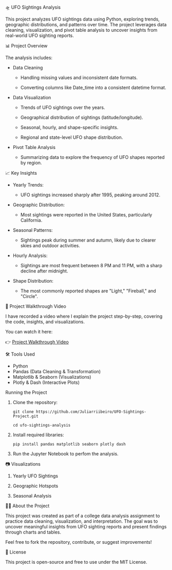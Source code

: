 🛸 UFO Sightings Analysis

This project analyzes UFO sightings data using Python, exploring trends, geographic distributions, and patterns over time. The project leverages data cleaning, visualization, and pivot table analysis to uncover insights from real-world UFO sighting reports.

📊 Project Overview


The analysis includes:

- Data Cleaning
  
  - Handling missing values and inconsistent date formats.

  - Converting columns like Date_time into a consistent datetime format.

- Data Visualization
  
  - Trends of UFO sightings over the years.

  - Geographical distribution of sightings (latitude/longitude).

  - Seasonal, hourly, and shape-specific insights.

  - Regional and state-level UFO shape distribution.

- Pivot Table Analysis
  
  - Summarizing data to explore the frequency of UFO shapes reported by region.

📈 Key Insights


- Yearly Trends:
  
  - UFO sightings increased sharply after 1995, peaking around 2012.

- Geographic Distribution:
  
  - Most sightings were reported in the United States, particularly California.

- Seasonal Patterns:
  
  - Sightings peak during summer and autumn, likely due to clearer skies and outdoor activities.

- Hourly Analysis:
  
  - Sightings are most frequent between 8 PM and 11 PM, with a sharp decline after midnight.

- Shape Distribution:
  
  - The most commonly reported shapes are "Light," "Fireball," and "Circle".

🎥 Project Walkthrough Video


I have recorded a video where I explain the project step-by-step, covering the code, insights, and visualizations. 

You can watch it here:


👉 [Project Walkthrough Video](https://www.youtube.com/watch?v=v-y-22MzDHA)

🛠 Tools Used


- Python
- Pandas (Data Cleaning & Transformation)
- Matplotlib & Seaborn (Visualizations)
- Plotly & Dash (Interactive Plots)

Running the Project

1. Clone the repository:
   
       git clone https://github.com/Juliarriibeiro/UFO-Sightings-Project.git
    
       cd ufo-sightings-analysis

3. Install required libraries:
   
       pip install pandas matplotlib seaborn plotly dash

5. Run the Jupyter Notebook to perfom the analysis.

📷 Visualizations
1. Yearly UFO Sightings

2. Geographic Hotspots

3. Seasonal Analysis

👨‍💻 About the Project

This project was created as part of a college data analysis assignment to practice data cleaning, visualization, and interpretation. The goal was to uncover meaningful insights from UFO sighting reports and present findings through charts and tables.

Feel free to fork the repository, contribute, or suggest improvements!

📝 License


This project is open-source and free to use under the MIT License.


